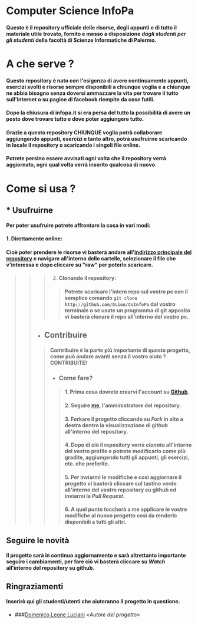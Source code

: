 # Computer Science InfoPa
#### Questo è il repository ufficiale delle risorse, degli appunti e di tutto il materiale utile trovato, fornito e messo a disposizione *dagli studenti per gli studenti* della facoltà di Scienze Informatiche di Palermo.

# A che serve ?
#### Questo repository è nato con l'esigenza di avere continuamente appunti, esercizi svolti e risorse sempre disponibili a chiunque voglia e a chiunque ne abbia bisogno senza doversi ammazzare la vita per trovare il tutto sull'internet o su pagine di facebook riempite da cose futili.
#### Dopo la chiusura di infopa.it si era persa del tutto la possibilità di avere un posto dove trovare tutto e dove poter aggiungere tutto.
#### Grazie a questo repository CHIUNQUE voglia potrà collaborare aggiungendo appunti, esercizi e tanto altro, potrà usufruirne scaricando in locale il repository o scaricando i singoli file online.
#### Potrete persino essere avvisati ogni volta che il repository verrà aggiornato, ogni qual volta verrà inserito qualcosa di nuovo.

# Come si usa ?
## * Usufruirne
#### Per poter usufruire potrete affrontare la cosa in vari modi:
#### 1. Direttamente online:
#### Cioè poter prendere le risorse vi basterà andare all'[indirizzo principale del repository](http://github.com/DLion/CsInfoPa) e navigare all'interno delle cartelle, selezionare il file che v'interessa e dopo cliccare su "raw" per poterlo scaricare.
> > > 2. #### Clonando il repository:
> > > > #### Potrete scaricare l'intero repo sul vostro pc con il semplice comando `git clone http://github.com/DLion/CsInfoPa` dal vostro terminale o se usate un programma di git apposito vi basterà clonare il repo all'interno del vostro pc.
> > * ## Contribuire 
> > > #### Contribuire è la parte più importante di questo progetto, come può andare avanti senza il vostro aiuto ? CONTRIBUITE!
> > > * ### Come fare?
> > > > #### 1. Prima cosa dovrete crearvi l'account su [Github](http://github.com).
> > > > #### 2. Seguire [me](http://github.com/DLion), l'amministratore del repository.
> > > > #### 3. Forkare il progetto cliccando su *Fork* in alto a destra dentro la visualizzazione di github all'interno del repository.
> > > > #### 4. Dopo di ciò il repository verrà *clonato* all'interno del vostro profilo e potrete modificarlo come più gradite, aggiungendo tutti gli appunti, gli esercizi, etc. che preferite.
> > > > #### 5. Per inviarmi le modifiche e così aggiornare il progetto vi basterà cliccare sul tastino verde all'interno del vostro repository su github ed inviarmi la *Pull Request*.
> > > > #### 6. A quel punto toccherà a me applicare le vostre modifiche al nuovo progetto così da renderle disponibili a tutti gli altri.

## Seguire le novità
#### Il progetto sarà in continuo aggiornamento e sarà altrettanto importante seguire i cambiamenti, per fare ciò vi basterà cliccare su *Watch* all'interno del repository su github.

## Ringraziamenti
#### Inserirò qui gli studenti/utenti che aiuteranno il progetto in questione.
* ###[Domenico Leone Luciani](http://github.com/DLion) <*Autore del progetto*>